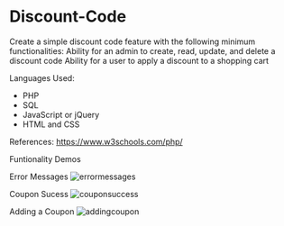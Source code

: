 # Discount-Code

Create a simple discount code feature with the following minimum functionalities: Ability for an admin to create, read, update, and delete a discount code Ability for a user to apply a discount to a shopping cart

Languages Used:
* PHP 
* SQL 
* JavaScript or jQuery 
* HTML and CSS

References:
https://www.w3schools.com/php/


Funtionality Demos

Error Messages
![errormessages](https://user-images.githubusercontent.com/96153171/187111597-cd4b4aec-5b58-4171-a106-e0f86d8457f8.gif)

Coupon Sucess
![couponsuccess](https://user-images.githubusercontent.com/96153171/187111722-4d2a07fa-e94a-41f4-8606-1b64a730f736.gif)

Adding a Coupon
![addingcoupon](https://user-images.githubusercontent.com/96153171/187111849-e107a751-e686-46a4-963b-94fe395a827d.gif)
